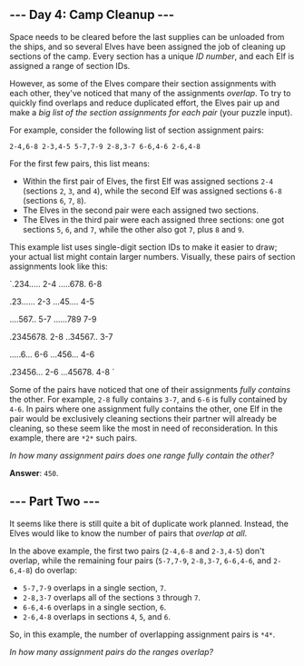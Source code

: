 ## --- Day 4: Camp Cleanup ---

Space needs to be cleared before the last supplies can be unloaded from the
ships, and so several Elves have been assigned the job of cleaning up sections
of the camp. Every section has a unique *ID number*, and each Elf is assigned a
range of section IDs.

However, as some of the Elves compare their section assignments with each other,
they've noticed that many of the assignments *overlap*. To try to quickly find
overlaps and reduce duplicated effort, the Elves pair up and make a *big list of
the section assignments for each pair* (your puzzle input).

For example, consider the following list of section assignment pairs:

`2-4,6-8
2-3,4-5
5-7,7-9
2-8,3-7
6-6,4-6
2-6,4-8
`

For the first few pairs, this list means:

* Within the first pair of Elves, the first Elf was assigned sections `2-4`
  (sections `2`, `3`, and `4`), while the second Elf was assigned sections `6-8`
  (sections `6`, `7`, `8`).
* The Elves in the second pair were each assigned two sections.
* The Elves in the third pair were each assigned three sections: one got
  sections `5`, `6`, and `7`, while the other also got `7`, plus `8` and `9`.

This example list uses single-digit section IDs to make it easier to draw; your
actual list might contain larger numbers. Visually, these pairs of section
assignments look like this:

`.234.....  2-4
.....678.  6-8

.23......  2-3
...45....  4-5

....567..  5-7
......789  7-9

.2345678.  2-8
..34567..  3-7

.....6...  6-6
...456...  4-6

.23456...  2-6
...45678.  4-8
`

Some of the pairs have noticed that one of their assignments *fully contains*
the other. For example, `2-8` fully contains `3-7`, and `6-6` is fully contained
by `4-6`. In pairs where one assignment fully contains the other, one Elf in the
pair would be exclusively cleaning sections their partner will already be
cleaning, so these seem like the most in need of reconsideration. In this
example, there are `*2*` such pairs.

*In how many assignment pairs does one range fully contain the other?*

**Answer**: `450`.

## --- Part Two ---

It seems like there is still quite a bit of duplicate work planned. Instead, the
Elves would like to know the number of pairs that *overlap at all*.

In the above example, the first two pairs (`2-4,6-8` and `2-3,4-5`) don't
overlap, while the remaining four pairs (`5-7,7-9`, `2-8,3-7`, `6-6,4-6`, and
`2-6,4-8`) do overlap:

* `5-7,7-9` overlaps in a single section, `7`.
* `2-8,3-7` overlaps all of the sections `3` through `7`.
* `6-6,4-6` overlaps in a single section, `6`.
* `2-6,4-8` overlaps in sections `4`, `5`, and `6`.

So, in this example, the number of overlapping assignment pairs is `*4*`.

*In how many assignment pairs do the ranges overlap?*

